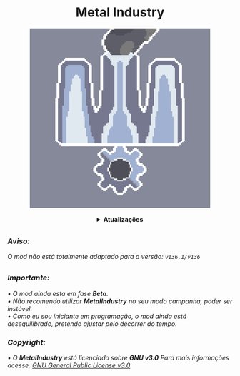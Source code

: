 <div align="center">
<h1>Metal Industry</h1>
<p style="text-aling:center;"><img src="https://github.com/SrOtaku/MetalIndustry/blob/276b1acb112167d2664616d07763a3515daa5e7b/github-pictures/logo.png" alt="Metal Industry" atl="Metal Industry" width="80%" hight="80%" /></p>
<details>
  <summary>
    <b>Atualizações</b>
  </summary>

##
<details>
 <description>
   Teste
 </description>
</details>
 
 <details> 
  <summary>
    <b><i /> v0.81.0(Aplha-Public) </b>
  </summary>
 
 <blockquote>
 <br>- Novidades: 22/06/22 </br>
 
 ##
 
  - Torres remasterizadas.
  - Refeito balanceamento de dano.
  - Correções de dano velocidade de rotamente é animação de reaquecimento de terre.
  

</blockquote>
</details>

##

<details>
  <summary>
    <b><i /> v0.80.5(Aplha-Public) </b>
  </summary>

<blockquote>
<br>- Novidades: 20/06/22 </br>

##

  - Adpatado para a nova versão: ```136```.
  - Algumas correções.


</blockquote>
</details>

##

<details>
  <summary>
    <b><i> v0.77.0(Aplha-Public) </i></b><br />
  </summary>
  
  <blockquote>
  <br>- Novidades: 07/05/22 </br>

##

  - Novos efeitos de audios para torres.
  - Nova Torres.
  - Sprites remasterizados.
  - Alguns ajustes na programação.
  - Pequenas correções.

  </blockquote>  
  
</details>
</div>

##

### Aviso:
O mod não está totalmente adaptado para a versão: ```v136.1/v136```

##

<h3>Importante:</h3>
• O mod ainda esta em fase <i><b>Beta</b></i>.<br>
• Não recomendo utilizar <b>MetalIndustry</b> no seu modo campanha, poder ser instável.<br>
• Como eu sou iniciante em programação, o mod ainda está desequilibrado, pretendo ajustar pelo decorrer do tempo.
<h3>Copyright:</h3>
 
• O <b>MetalIndustry</b> está licenciado sobre <i><b>GNU v3.0</b></i> Para mais informações acesse. [GNU General Public License v3.0](/LICENSE)
